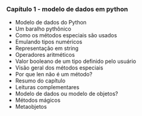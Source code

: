 ### Capítulo 1 - modelo de dados em python  
- Modelo de dados do Python  
- Um baralho pythônico  
- Como os métodos especiais são usados  
- Emulando tipos numéricos  
- Representação em string  
- Operadores aritméticos  
- Valor booleano de um tipo definido pelo usuário  
- Visão geral dos métodos especiais  
- Por que len não é um método?  
- Resumo do capítulo  
- Leituras complementares  
- Modelo de dados ou modelo de objetos?  
- Métodos mágicos  
- Metaobjetos  
